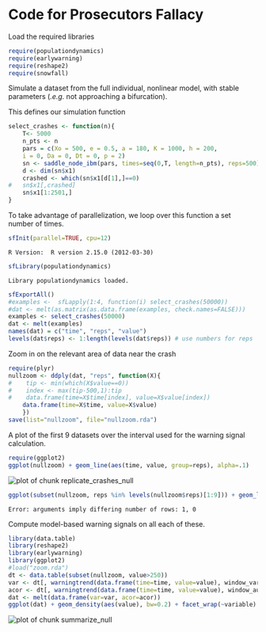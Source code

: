 

# Code for Prosecutors Fallacy 

Load the required libraries
 


```r
require(populationdynamics)
require(earlywarning)
require(reshape2)
require(snowfall)
```




Simulate a dataset from the full individual, nonlinear model, with stable parameters (*.e.g.* not approaching a bifurcation).

This defines our simulation function



```r
select_crashes <- function(n){
	T<- 5000
	n_pts <- n
	pars = c(Xo = 500, e = 0.5, a = 180, K = 1000, h = 200,
    i = 0, Da = 0, Dt = 0, p = 2)
	sn <- saddle_node_ibm(pars, times=seq(0,T, length=n_pts), reps=500)
	d <- dim(sn$x1)
	crashed <- which(sn$x1[d[1],]==0)
#	sn$x1[,crashed] 
	sn$x1[1:2501,]
}
```




To take advantage of parallelization, we loop over this function a set number of times.  



```r
sfInit(parallel=TRUE, cpu=12)
```



```
R Version:  R version 2.15.0 (2012-03-30) 

```



```r
sfLibrary(populationdynamics)
```



```
Library populationdynamics loaded.
```



```r
sfExportAll()
#examples <-  sfLapply(1:4, function(i) select_crashes(50000))
#dat <- melt(as.matrix(as.data.frame(examples, check.names=FALSE)))
examples <- select_crashes(50000)
dat <- melt(examples)
names(dat) = c("time", "reps", "value")
levels(dat$reps) <- 1:length(levels(dat$reps)) # use numbers for reps
```




Zoom in on the relevant area of data near the crash



```r
require(plyr)
nullzoom <- ddply(dat, "reps", function(X){
#    tip <- min(which(X$value==0))
#    index <- max(tip-500,1):tip
#    data.frame(time=X$time[index], value=X$value[index])
    data.frame(time=X$time, value=X$value)
    })
save(list="nullzoom", file="nullzoom.rda")
```




A plot of the first 9 datasets over the interval used for the warning signal calculation.



```r
require(ggplot2)
ggplot(nullzoom) + geom_line(aes(time, value, group=reps), alpha=.1) 
```

![plot of chunk replicate_crashes_null](http://farm6.staticflickr.com/5447/7205157696_9397e7a625_o.png) 

```r
ggplot(subset(nullzoom, reps %in% levels(nullzoom$reps)[1:9])) + geom_line(aes(time, value)) + facet_wrap(~reps, scales="free")
```



```
Error: arguments imply differing number of rows: 1, 0
```




Compute model-based warning signals on all each of these.  



```r
library(data.table)
library(reshape2)
library(earlywarning)
library(ggplot2)
#load("zoom.rda")
dt <- data.table(subset(nullzoom, value>250))
var <- dt[, warningtrend(data.frame(time=time, value=value), window_var), by=reps]$V1
acor <- dt[, warningtrend(data.frame(time=time, value=value), window_autocorr), by=reps]$V1
dat <- melt(data.frame(var=var, acor=acor))
ggplot(dat) + geom_density(aes(value), bw=0.2) + facet_wrap(~variable) + xlim(c(-1, 1))
```

![plot of chunk summarize_null](http://farm8.staticflickr.com/7217/7205158716_5770fc49d1_o.png) 



